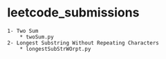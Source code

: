 # leetcode_submissions
    1- Two Sum
        * twoSum.py
    2- Longest Substring Without Repeating Characters 
        * longestSubStrWOrpt.py
